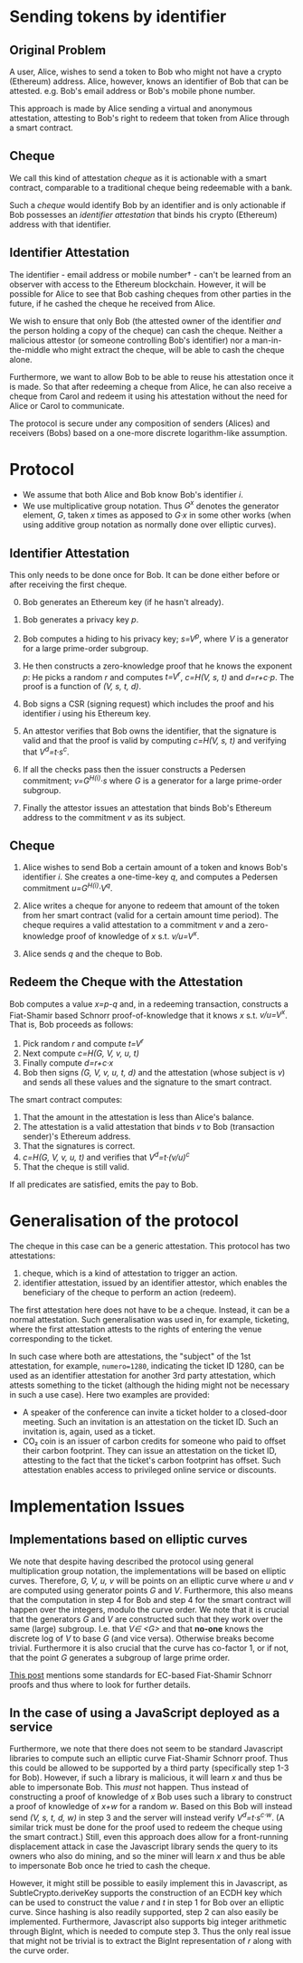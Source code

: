 # Sending tokens by identifier ##

## Original Problem ##

A user, Alice, wishes to send a token to Bob who might not have a crypto (Ethereum) address. Alice, however, knows an identifier of Bob that can be attested. e.g. Bob's email address or Bob's mobile phone number.

This approach is made by Alice sending a virtual and anonymous attestation, attesting to Bob's right to redeem that token from Alice through a smart contract.

## Cheque ##

We call this kind of attestation *cheque* as it is actionable with a smart contract, comparable to a traditional cheque being redeemable with a bank.

Such a *cheque* would identify Bob by an identifier and is only actionable if Bob possesses an *identifier attestation* that binds his crypto (Ethereum) address with that identifier.

## Identifier Attestation ##

The identifier - email address or mobile number† - can't be learned from an observer with access to the Ethereum blockchain. However, it will be possible for Alice to see that Bob cashing cheques from other parties in the future, if he cashed the cheque he received from Alice.

We wish to ensure that only Bob (the attested owner of the identifier *and* the person holding a copy of the cheque) can cash the cheque. Neither a malicious attestor (or someone controlling Bob's identifier) nor a man-in-the-middle who might extract the cheque, will be able to cash the cheque alone.

Furthermore, we want to allow Bob to be able to reuse his attestation once it is made. So that after redeeming a cheque from Alice, he can also receive a cheque from Carol and redeem it using his attestation without the need for Alice or Carol to communicate.

The protocol is secure under any composition of senders (Alices) and receivers (Bobs) based on a one-more discrete logarithm-like assumption. 

# Protocol

- We assume that both Alice and Bob know Bob's identifier *i*.
- We use multiplicative group notation. Thus *G<sup>x</sup>* denotes the generator element, *G*, taken *x* times as apposed to *G·x* in some other works (when using additive group notation as normally done over elliptic curves).

## Identifier Attestation

This only needs to be done once for Bob. It can be done either before or after receiving the first cheque.

0. Bob generates an Ethereum key (if he hasn't already).

1. Bob generates a privacy key *p*.

2. Bob computes a hiding to his privacy key; *s=V<sup>p</sup>*, where *V* is a generator for a large prime-order subgroup.

3. He then constructs a zero-knowledge proof that he knows the exponent *p*: He picks a random *r* and computes *t=V<sup>r</sup>*, *c=H(V, s, t)* and *d=r+c·p*. The proof is a function of *(V, s, t, d)*.

4. Bob signs a CSR (signing request) which includes the proof and his identifier *i* using his Ethereum key.

5. An attestor verifies that Bob owns the identifier, that the signature is valid and that the proof is valid by computing *c=H(V, s, t)* and verifying that *V<sup>d</sup>=t·s<sup>c</sup>*. 

6. If all the checks pass then the issuer constructs a Pedersen commitment; *v=G<sup>H(i)</sup>·s* where *G* is a generator for a large prime-order subgroup.

7. Finally the attestor issues an attestation that binds Bob's Ethereum address to the commitment *v* as its subject.

## Cheque

1. Alice wishes to send Bob a certain amount of a token and knows Bob's identifier *i*. She creates a one-time-key *q*, and computes a Pedersen commitment *u=G<sup>H(i)</sup>·V<sup>q</sup>*.

2. Alice writes a cheque for anyone to redeem that amount of the token from her smart contract (valid for a certain amount time period). The cheque requires a valid attestation to a commitment *v* and a zero-knowledge proof of knowledge of *x* s.t. *v/u=V<sup>x</sup>*.

3. Alice sends *q* and the cheque to Bob.

## Redeem the Cheque with the Attestation

Bob computes a value *x=p-q* and, in a redeeming transaction, constructs a Fiat-Shamir based Schnorr proof-of-knowledge that it knows *x* s.t. *v/u=V<sup>x</sup>*. That is, Bob proceeds as follows:
1. Pick random *r* and compute *t=V<sup>r</sup>*
2. Next compute *c=H(G, V, v, u, t)*
3. Finally compute *d=r+c·x*
4. Bob then signs *(G, V, v, u, t, d)* and the attestation (whose subject is *v*) and sends all these values and the signature to the smart contract.

The smart contract computes:

1. That the amount in the attestation is less than Alice's balance.
2. The attestation is a valid attestation that binds *v* to Bob (transaction sender)'s Ethereum address.
3. That the signatures is correct.
4. *c=H(G, V, v, u, t)* and verifies that *V<sup>d</sup>=t·(v/u)<sup>c</sup>*
5. That the cheque is still valid.

If all predicates are satisfied, emits the pay to Bob.

# Generalisation of the protocol

The cheque in this case can be a generic attestation.
This protocol has two attestations:

1. cheque, which is a kind of attestation to trigger an action.
2. identifier attestation, issued by an identifier attestor, which enables the beneficiary of the cheque to perform an action (redeem).

The first attestation here does not have to be a cheque. Instead, it can be a normal attestation. Such generalisation was used in, for example, ticketing, where the first attestation attests to the rights of entering the venue corresponding to the ticket.

In such case where both are attestations, the "subject" of the 1st attestation, for example, `numero=1280`, indicating the ticket ID 1280, can be used as an identifier attestation for another 3rd party attestation, which attests something to the ticket (although the hiding might not be necessary in such a use case). Here two examples are provided:

- A speaker of the conference can invite a ticket holder to a closed-door meeting. Such an invitation is an attestation on the ticket ID. Such an invitation is, again, used as a ticket.
- CO₂ coin is an issuer of carbon credits for someone who paid to offset their carbon footprint. They can issue an attestation on the ticket ID, attesting to the fact that the ticket's carbon footprint has offset. Such attestation enables access to privileged online service or discounts.

# Implementation Issues

## Implementations based on elliptic curves

We note that despite having described the protocol using general multiplication group notation, the implementations will be based on elliptic curves. Therefore, *G, V, u, v* will be points on an elliptic curve where *u* and *v* are computed using generator points *G* and *V*. Furthermore, this also means that the computation in step 4 for Bob and step 4 for the smart contract will happen over the integers, modulo the curve order. 
We note that it is crucial that the generators *G* and *V* are constructed such that they work over the same (large) subgroup. I.e. that *V∈ &lt;G&gt;* and that **no-one** knows the discrete log of *V* to base *G* (and vice versa). Otherwise breaks become trivial.
Furthermore it is also crucial that the curve has co-factor 1, or if not, that the point *G* generates a subgroup of large prime order.

[This post](https://crypto.stackexchange.com/questions/34863/ec-schnorr-signature-multiple-standard) mentions some standards for EC-based Fiat-Shamir Schnorr proofs and thus where to look for further details.

## In the case of using a JavaScript deployed as a service

Furthermore, we note that there does not seem to be standard Javascript libraries to compute such an elliptic curve Fiat-Shamir Schnorr proof. Thus this could be allowed to be supported by a third party (specifically step 1-3 for Bob). However, if such a library is malicious, it will learn *x* and thus be able to impersonate Bob. This *must* not happen. Thus instead of constructing a proof of knowledge of *x* Bob uses such a library to construct a proof of knowledge of *x+w* for a random *w*. Based on this Bob will instead send *(V, s, t, d, w)* in step 3 and the server will instead verify *V<sup>d</sup>=t·s<sup>c·w</sup>*.
(A similar trick must be done for the proof used to redeem the cheque using the smart contract.)
Still, even this approach does allow for a front-running displacement attack in case the Javascript library sends the query to its owners who also do mining, and so the miner will learn *x* and thus be able to impersonate Bob once he tried to cash the cheque.

However, it might still be possible to easily implement this in Javascript, as SubtleCrypto.deriveKey supports the construction of an ECDH key which can be used to construct the value *r* and *t* in step 1 for Bob over an elliptic curve. Since hashing is also readily supported, step 2 can also easily be implemented. Furthermore, Javascript also supports big integer arithmetic through BigInt, which is needed to compute step 3. Thus the only real issue that might not be trivial is to extract the BigInt representation of *r* along with the curve order.
